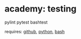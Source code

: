 # academy: testing

pylint
pytest
bashtest

requires: [github](./github.md), [python](./python.md), [bash](./bash.md)

